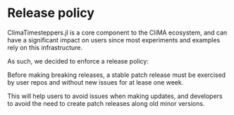 # Release policy

ClimaTimesteppers.jl is a core component to the CliMA ecosystem, and can have
a significant impact on users since most experiments and examples rely on this
infrastructure.

As such, we decided to enforce a release policy:

Before making breaking releases, a stable patch release must be exercised by
user repos and without new issues for at lease one week.

This will help users to avoid issues when making updates, and developers to avoid the
need to create patch releases along old minor versions.
